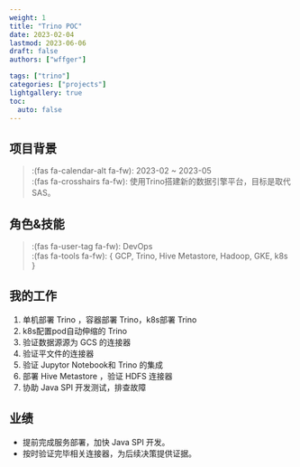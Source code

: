 ```yaml
---
weight: 1
title: "Trino POC"
date: 2023-02-04
lastmod: 2023-06-06
draft: false
authors: ["wffger"]

tags: ["trino"]
categories: ["projects"]
lightgallery: true
toc:
  auto: false
---
```



<!--more-->

## 项目背景
> :(fas fa-calendar-alt fa-fw): 2023-02 ~ 2023-05  
> :(fas fa-crosshairs fa-fw): 使用Trino搭建新的数据引擎平台，目标是取代 SAS。
## 角色&技能
> :(fas fa-user-tag fa-fw): DevOps  
> :(fas fa-tools fa-fw): { GCP, Trino, Hive Metastore, Hadoop, GKE, k8s }
## 我的工作
1. 单机部署 Trino ，容器部署 Trino，k8s部署 Trino
1. k8s配置pod自动伸缩的 Trino 
1. 验证数据源源为 GCS  的连接器
1. 验证平文件的连接器
1. 验证 Jupytor Notebook和 Trino  的集成
1. 部署 Hive Metastore ，验证 HDFS  连接器
1. 协助 Java SPI  开发测试，排查故障

## 业绩
* 提前完成服务部署，加快 Java SPI  开发。
* 按时验证完毕相关连接器，为后续决策提供证据。